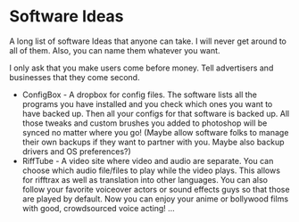 # Software Ideas
A long list of software Ideas that anyone can take. I will never get around to all of them. Also, you can name them whatever you want.

I only ask that you make users come before money. Tell advertisers and businesses that they come second.

* ConfigBox - A dropbox for config files. The software lists all the programs you have installed and you check which ones you want to have backed up. Then all your configs for that software is backed up. All those tweaks and custom brushes you added to photoshop will be synced no matter where you go! (Maybe allow software folks to manage their own backups if they want to partner with you. Maybe also backup drivers and OS preferences?)
* RiffTube - A video site where video and audio are separate. You can choose which audio file/files to play while the video plays. This allows for rifftrax as well as translation into other languages. You can also follow your favorite voiceover actors or sound effects guys so that those are played by default. Now you can enjoy your anime or bollywood films with good, crowdsourced voice acting!
...
